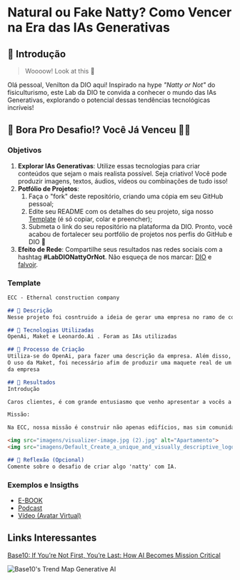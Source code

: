 # Natural ou Fake Natty? Como Vencer na Era das IAs Generativas

## 🚀 Introdução

> Woooow! Look at this 👀

Olá pessoal, Venilton da DIO aqui! Inspirado na hype _"Natty or Not"_ do fisiculturismo, este Lab da DIO te convida a conhecer o mundo das IAs Generativas, explorando o potencial dessas tendências tecnológicas incríveis!

## 🎯 Bora Pro Desafio!? Você Já Venceu 💪🤓

### Objetivos

1. **Explorar IAs Generativas**: Utilize essas tecnologias para criar conteúdos que sejam o mais realista possível. Seja criativo! Você pode produzir imagens, textos, áudios, vídeos ou combinações de tudo isso!
1. **Potfólio de Projetos**:
    1. Faça o "fork" deste repositório, criando uma cópia em seu GitHub pessoal;
    2. Edite seu README com os detalhes do seu projeto, siga nosso [Template](#template) (é só copiar, colar e preencher);
    3. Submeta o link do seu repositório na plataforma da DIO. Pronto, você acabou de fortalecer seu portfólio de projetos nos perfis do GitHub e DIO 🚀
1. **Efeito de Rede**: Compartilhe seus resultados nas redes sociais com a hashtag **#LabDIONattyOrNot**. Não esqueça de nos marcar: [DIO](https://www.linkedin.com/school/dio-makethechange) e [falvojr](https://www.linkedin.com/in/falvojr).

### Template

```markdown
ECC - Ethernal construction company

## 📒 Descrição
Nesse projeto foi cosntruido a ideia de gerar uma empresa no ramo de construção utilizando IA generativa

## 🤖 Tecnologias Utilizadas
OpenAi, Maket e Leonardo.Ai . Foram as IAs utilizadas

## 🧐 Processo de Criação
Utiliza-se do OpenAi, para fazer uma descrição da empresa. Além disso, apresenta as ideias gerais de 3 maquetes de um apartamento.
O uso da Maket, foi necessário afim de produzir uma maquete real de um apartamento e por fim o Leonardo.Ai foi preciso para fazer uma logo
da empresa

## 🚀 Resultados
Introdução

Caros clientes, é com grande entusiasmo que venho apresentar a vocês a Ethernal Construction Company (ECC), uma empresa que representa a excelência, inovação e comprometimento no setor da construção civil. Com uma equipe de engenheiros altamente qualificados e uma vasta experiência no mercado, estamos prontos para atender às necessidades mais exigentes em projetos de construção.

Missão:

Na ECC, nossa missão é construir não apenas edifícios, mas sim comunidades sustentáveis, infraestruturas sólidas e ambientes que promovam o bem-estar e o progresso. Nosso compromisso com a qualidade, segurança e respeito ao meio ambiente é inabalável em cada projeto que realizamos.

<img src="imagens/visualizer-image.jpg (2).jpg" alt="Apartamento">
<img src="imagens/Default_Create_a_unique_and_visually_descriptive_logo_for_Ethe_3.jpg" alt="Logo da Empresa">

## 💭 Reflexão (Opcional)
Comente sobre o desafio de criar algo 'natty' com IA.
```

### Exemplos e Insigths

- [E-BOOK](/exemplos/E-BOOK.md)
- [Podcast](/exemplos/PODCAST.md)
- [Vídeo (Avatar Virtual)](/exemplos/VIDEO.md)

## Links Interessantes

[Base10: If You’re Not First, You’re Last: How AI Becomes Mission Critical](https://base10.vc/post/generative-ai-mission-critical/)

![Base10's Trend Map Generative AI](https://github.com/digitalinnovationone/lab-natty-or-not/assets/730492/f4df26e8-f8f7-4419-8252-c69d73ea930c)
